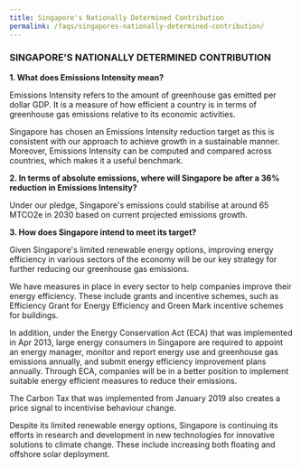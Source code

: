 ```yaml
---
title: Singapore's Nationally Determined Contribution
permalink: /faqs/singapores-nationally-determined-contribution/
---
```


### SINGAPORE'S NATIONALLY DETERMINED CONTRIBUTION

**1. What does Emissions Intensity mean?**

Emissions Intensity refers to the amount of greenhouse gas emitted per dollar GDP. It is a measure of how efficient a country is in terms of greenhouse gas emissions relative to its economic activities.

Singapore has chosen an Emissions Intensity reduction target as this is consistent with our approach to achieve growth in a sustainable manner. Moreover, Emissions Intensity can be computed and compared across countries, which makes it a useful benchmark.

**2. In terms of absolute emissions, where will Singapore be after a 36% reduction in Emissions Intensity?**

Under our pledge, Singapore's emissions could stabilise at around 65 MTCO2e in 2030 based on current projected emissions growth.

**3. How does Singapore intend to meet its target?**

Given Singapore's limited renewable energy options, improving energy efficiency in various sectors of the economy will be our key strategy for further reducing our greenhouse gas emissions.

We have measures in place in every sector to help companies improve their energy efficiency. These include grants and incentive schemes, such as Efficiency Grant for Energy Efficiency and Green Mark incentive schemes for buildings.

In addition, under the Energy Conservation Act (ECA) that was implemented in Apr 2013, large energy consumers in Singapore are required to appoint an energy manager, monitor and report energy use and greenhouse gas emissions annually, and submit energy efficiency improvement plans annually. Through ECA, companies will be in a better position to implement suitable energy efficient measures to reduce their emissions.

The Carbon Tax that was implemented from January 2019 also creates a price signal to incentivise behaviour change.

Despite its limited renewable energy options, Singapore is continuing its efforts in research and development in new technologies for innovative solutions to climate change. These include increasing both floating and offshore solar deployment.